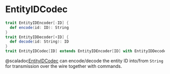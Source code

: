 # EntityIDCodec

```scala
trait EntityIDEncoder[-ID] {
  def encode(id: ID): String
}
trait EntityIDDecoder[+ID] {
  def decode(id: String): ID
}
trait EntityIDCodec[ID] extends EntityIDEncoder[ID] with EntityIDDecoder[ID]
```

@scaladoc[EntityIDCodec](endless.core.protocol.EntityCodec) can encode/decode the entity ID into/from `String` for transmission over the wire together with commands. 